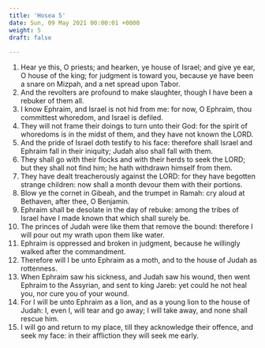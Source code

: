 ```yaml
---
title: 'Hosea 5'
date: Sun, 09 May 2021 00:00:01 +0000
weight: 5
draft: false
  
---
```


1. Hear ye this, O priests; and hearken, ye house of Israel; and give ye ear, O house of the king; for judgment is toward you, because ye have been a snare on Mizpah, and a net spread upon Tabor.
2. And the revolters are profound to make slaughter, though I have been a rebuker of them all.
3. I know Ephraim, and Israel is not hid from me: for now, O Ephraim, thou committest whoredom, and Israel is defiled.
4. They will not frame their doings to turn unto their God: for the spirit of whoredoms is in the midst of them, and they have not known the LORD.
5. And the pride of Israel doth testify to his face: therefore shall Israel and Ephraim fall in their iniquity; Judah also shall fall with them.
6. They shall go with their flocks and with their herds to seek the LORD; but they shall not find him; he hath withdrawn himself from them.
7. They have dealt treacherously against the LORD: for they have begotten strange children: now shall a month devour them with their portions.
8. Blow ye the cornet in Gibeah, and the trumpet in Ramah: cry aloud at Bethaven, after thee, O Benjamin.
9. Ephraim shall be desolate in the day of rebuke: among the tribes of Israel have I made known that which shall surely be.
10. The princes of Judah were like them that remove the bound: therefore I will pour out my wrath upon them like water.
11. Ephraim is oppressed and broken in judgment, because he willingly walked after the commandment.
12. Therefore will I be unto Ephraim as a moth, and to the house of Judah as rottenness.
13. When Ephraim saw his sickness, and Judah saw his wound, then went Ephraim to the Assyrian, and sent to king Jareb: yet could he not heal you, nor cure you of your wound.
14. For I will be unto Ephraim as a lion, and as a young lion to the house of Judah: I, even I, will tear and go away; I will take away, and none shall rescue him.
15. I will go and return to my place, till they acknowledge their offence, and seek my face: in their affliction they will seek me early.
